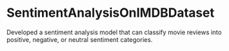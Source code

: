 # SentimentAnalysisOnIMDBDataset
Developed a sentiment analysis model that can classify movie reviews into positive, negative, or neutral sentiment categories.
